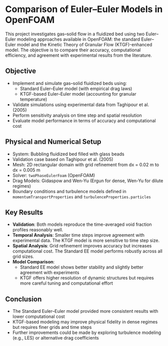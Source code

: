 # Comparison of Euler–Euler Models in OpenFOAM

This project investigates gas–solid flow in a fluidized bed using two Euler–Euler modeling approaches available in OpenFOAM: the standard Euler–Euler model and the Kinetic Theory of Granular Flow (KTGF)-enhanced model. The objective is to compare their accuracy, computational efficiency, and agreement with experimental results from the literature.

## Objective

- Implement and simulate gas–solid fluidized beds using:
  - Standard Euler–Euler model (with empirical drag laws)
  - KTGF-based Euler–Euler model (accounting for granular temperature)
- Validate simulations using experimental data from Taghipour et al. (2005)
- Perform sensitivity analysis on time step and spatial resolution
- Evaluate model performance in terms of accuracy and computational cost

## Physical and Numerical Setup

- System: Bubbling fluidized bed filled with glass beads
- Validation case based on Taghipour et al. (2005)
- Mesh: 2D rectangular domain with grid refinement from dx = 0.02 m to dx = 0.005 m
- Solver: `twoPhaseEulerFoam` (OpenFOAM)
- Drag Models: Gidaspow and Wen-Yu (Ergun for dense, Wen-Yu for dilute regimes)
- Boundary conditions and turbulence models defined in `momentumTransportProperties` and `turbulenceProperties.particles`

## Key Results

- **Validation**: Both models reproduce the time-averaged void fraction profiles reasonably well.
- **Temporal Analysis**: Smaller time steps improve agreement with experimental data. The KTGF model is more sensitive to time step size.
- **Spatial Analysis**: Grid refinement improves accuracy but increases computational cost. The Standard EE model performs robustly across all grid sizes.
- **Model Comparison**:
  - Standard EE model shows better stability and slightly better agreement with experiments
  - KTGF offers higher resolution of dynamic structures but requires more careful tuning and computational effort

## Conclusion

- The Standard Euler–Euler model provided more consistent results with lower computational cost
- KTGF-based modeling may improve physical fidelity in dense regimes but requires finer grids and time steps
- Further improvements could be made by exploring turbulence modeling (e.g., LES) or alternative drag coefficients


